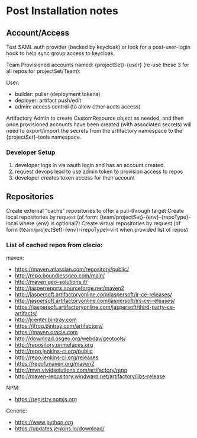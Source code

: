 # Post Installation notes

## Account/Access

Test SAML auth provider (backed by keycloak) or look for a post-user-login hook to help sync group access to keycloak.

Team Provisioned accounts named: {projectSet}-{user} (re-use these 3 for all repos for projectSet/Team):

User:

- builder: puller (deployment tokens)
- deployer: artifact push/edit
- admin: access control (to allow other accts access)

Artifactory Admin to create CustomResource object as needed, and then once provisioned accounts have been created (with associated secrets) will need to export/import the secrets from the artifactory namespace to the {projectSet}-tools namespace.

### Developer Setup

1. developer logs in via oauth login and has an account created.
2. request devops lead to use admin token to provision access to repos
3. developer creates token access for their account

## Repositories

Create external "cache" repositories to offer a pull-through target
Create local repositories by request (of form: {team/projectSet}-{env}-{repoType}-local where {env} is optional?)
Create virtual repositories by request (of form {team/projectSet}-{env}-{repoType}-virt when provided list of repos)

### List of cached repos from clecio:
maven:

- https://maven.atlassian.com/repository/public/
- http://repo.boundlessgeo.com/main/
- http://maven.geo-solutions.it/
- http://jasperreports.sourceforge.net/maven2
- http://jaspersoft.artifactoryonline.com/jaspersoft/jr-ce-releases/
- http://jaspersoft.artifactoryonline.com/jaspersoft/jrs-ce-releases/
- https://jaspersoft.artifactoryonline.com/jaspersoft/third-party-ce-artifacts/
- http://jcenter.bintray.com
- https://jfrog.bintray.com/artifactory/
- https://maven.oracle.com
- http://download.osgeo.org/webdav/geotools/
- http://repository.primefaces.org
- http://repo.jenkins-ci.org/public
- http://repo.jenkins-ci.org/releases
- https://repo1.maven.org/maven2
- http://mvn.vividsolutions.com/artifactory/repo
- http://maven-repository.windward.net/artifactory/libs-release

NPM:

- https://registry.npmjs.org

Generic:

- https://www.python.org
- https://updates.jenkins.io/download/

